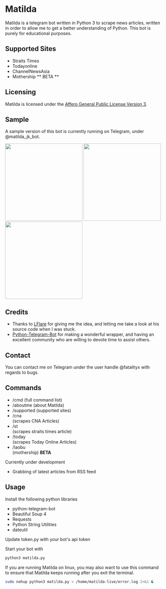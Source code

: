 # Matilda
Matilda is a telegram bot written in Python 3 to scrape news articles, written in order to allow me to get a better understanding of Python. This bot is purely for educational purposes.

## Supported Sites
* Straits Times
* Todayonline
* ChannelNewsAsia
* Mothership ** BETA **

## Licensing
Matilda is licensed under the [Affero General Public License Version 3](LICENSE).

## Sample
A sample version of this bot is currently running on Telegram, under @matilda_jk_bot. 

<img src="http://i.imgur.com/BmQmrTG.png" width="250"></img>
<img src="http://i.imgur.com/fZ6lk7k.png" width = "250"></img>
<img src="http://i.imgur.com/1YanSS4.png" width = "250"></img>

## Credits
* Thanks to [LFlare](https://github.com/LFlare) for giving me the idea, and letting me take a look at his source code when I was stuck.
* [Python-Telegram-Bot](https://github.com/python-telegram-bot/python-telegram-bot) for making a wonderful wrapper, and having an excellent community who are willing to devote time to assist others.

## Contact
You can contact me on Telegram under the user handle @fatalityx with regards to bugs.

## Commands
* /cmd (full command list)
* /aboutme (about Matilda)
* /supported (supported sites)
* /cna <article> (scrapes CNA Articles)
* /st <article>  (scrapes straits times article)
* /today <article> (scrapes Today Online Articles)
* /laobu <article> (mothership) **BETA**

Currently under development
* Grabbing of latest articles from RSS feed

## Usage
Install the following python libraries
* python-telegram-bot
* Beautiful Soup 4
* Requests
* Python String Utilities
* dateutil

Update token.py with your bot's api token


Start your bot with 
```bash
python3 matilda.py
```


If you are running Matilda on linux, you may also want to use this command to ensure that Matilda keeps running after you exit the terminal.

```bash
sudo nohup python3 matilda.py > /home/matilda-live/error.log 2>&1 &
```
